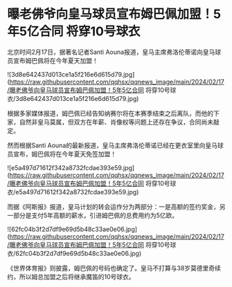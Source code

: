 # 曝老佛爷向皇马球员宣布姆巴佩加盟！5年5亿合同 将穿10号球衣

北京时间2月17日，据著名记者Santi Aouna报道，皇马主席弗洛伦蒂诺向皇马球员宣布姆巴佩将在今年夏天加盟！

![3d8e642437d013ce1a5f216e6d615d79.jpg](https://raw.githubusercontent.com/qqhsx/qqnews_image/main/2024/02/17/曝老佛爷向皇马球员宣布姆巴佩加盟！5年5亿合同 将穿10号球衣/3d8e642437d013ce1a5f216e6d615d79.jpg)

根据多家媒体报道，姆巴佩已经告知纳赛尔将在本赛季结束之后离队，而他的下家，自然非皇马莫属，但双方在年薪、肖像权等问题上还存在争议，合同尚未敲定。

然而根据Santi Aouna的最新报道，皇马主席弗洛伦蒂诺已经在更衣室里向皇马球员宣布，姆巴佩将在今年夏天免签加盟！

![e5a497d71612f342a8732fcdae393e59.jpg](https://raw.githubusercontent.com/qqhsx/qqnews_image/main/2024/02/17/曝老佛爷向皇马球员宣布姆巴佩加盟！5年5亿合同 将穿10号球衣/e5a497d71612f342a8732fcdae393e59.jpg)

而据《阿斯报》报道，皇马计划的转会运作分为两部分：一是高额的签约奖金，另一部分是支付5年高额的薪水，引进姆巴佩的总费用约为5亿欧。

![62fc04b3f2d7df9e69d5b48c33ae0e06.jpg](https://raw.githubusercontent.com/qqhsx/qqnews_image/main/2024/02/17/曝老佛爷向皇马球员宣布姆巴佩加盟！5年5亿合同 将穿10号球衣/62fc04b3f2d7df9e69d5b48c33ae0e06.jpg)

《世界体育报》则披露，姆巴佩的号码也确定了。皇马不打算与38岁莫德里奇续约，所以姆总加盟之后将继承魔笛的10号球衣。

